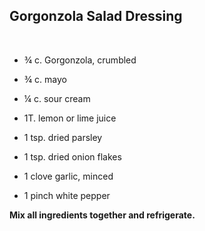 ## Gorgonzola Salad Dressing

 

- ¾ c. Gorgonzola, crumbled

- ¾ c. mayo

- ¼ c. sour cream

- 1T. lemon or lime juice

- 1 tsp. dried parsley

- 1 tsp. dried onion flakes

- 1 clove garlic, minced

- 1 pinch white pepper

**Mix all ingredients together and refrigerate.**